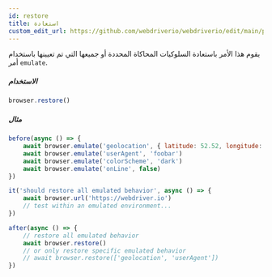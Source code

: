 ```yaml
---
id: restore
title: استعادة
custom_edit_url: https://github.com/webdriverio/webdriverio/edit/main/packages/webdriverio/src/commands/browser/restore.ts
---
```


يقوم هذا الأمر باستعادة السلوكيات المحاكاة المحددة أو جميعها التي تم تعيينها باستخدام أمر `emulate`.

##### الاستخدام

```js
browser.restore()
```

##### مثال

```js title="restore.js"
before(async () => {
    await browser.emulate('geolocation', { latitude: 52.52, longitude: 13.405 })
    await browser.emulate('userAgent', 'foobar')
    await browser.emulate('colorScheme', 'dark')
    await browser.emulate('onLine', false)
})

it('should restore all emulated behavior', async () => {
    await browser.url('https://webdriver.io')
    // test within an emulated environment...
})

after(async () => {
    // restore all emulated behavior
    await browser.restore()
    // or only restore specific emulated behavior
    // await browser.restore(['geolocation', 'userAgent'])
})
```